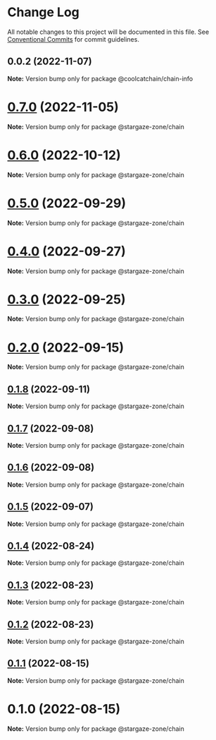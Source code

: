 # Change Log

All notable changes to this project will be documented in this file.
See [Conventional Commits](https://conventionalcommits.org) for commit guidelines.

## 0.0.2 (2022-11-07)

**Note:** Version bump only for package @coolcatchain/chain-info





# [0.7.0](https://github.com/cosmology-tech/stargazejs/compare/@stargaze-zone/chain@0.6.0...@stargaze-zone/chain@0.7.0) (2022-11-05)

**Note:** Version bump only for package @stargaze-zone/chain





# [0.6.0](https://github.com/cosmology-tech/stargazejs/compare/@stargaze-zone/chain@0.5.0...@stargaze-zone/chain@0.6.0) (2022-10-12)

**Note:** Version bump only for package @stargaze-zone/chain





# [0.5.0](https://github.com/cosmology-tech/stargazejs/compare/@stargaze-zone/chain@0.4.0...@stargaze-zone/chain@0.5.0) (2022-09-29)

**Note:** Version bump only for package @stargaze-zone/chain





# [0.4.0](https://github.com/cosmology-tech/stargazejs/compare/@stargaze-zone/chain@0.3.0...@stargaze-zone/chain@0.4.0) (2022-09-27)

**Note:** Version bump only for package @stargaze-zone/chain





# [0.3.0](https://github.com/cosmology-tech/stargazejs/compare/@stargaze-zone/chain@0.2.0...@stargaze-zone/chain@0.3.0) (2022-09-25)

**Note:** Version bump only for package @stargaze-zone/chain





# [0.2.0](https://github.com/cosmology-tech/stargazejs/compare/@stargaze-zone/chain@0.1.8...@stargaze-zone/chain@0.2.0) (2022-09-15)

**Note:** Version bump only for package @stargaze-zone/chain





## [0.1.8](https://github.com/cosmology-tech/stargazejs/compare/@stargaze-zone/chain@0.1.7...@stargaze-zone/chain@0.1.8) (2022-09-11)

**Note:** Version bump only for package @stargaze-zone/chain





## [0.1.7](https://github.com/cosmology-tech/stargazejs/compare/@stargaze-zone/chain@0.1.6...@stargaze-zone/chain@0.1.7) (2022-09-08)

**Note:** Version bump only for package @stargaze-zone/chain





## [0.1.6](https://github.com/cosmology-tech/stargazejs/compare/@stargaze-zone/chain@0.1.5...@stargaze-zone/chain@0.1.6) (2022-09-08)

**Note:** Version bump only for package @stargaze-zone/chain





## [0.1.5](https://github.com/cosmology-tech/stargazejs/compare/@stargaze-zone/chain@0.1.4...@stargaze-zone/chain@0.1.5) (2022-09-07)

**Note:** Version bump only for package @stargaze-zone/chain





## [0.1.4](https://github.com/cosmology-tech/stargazejs/compare/@stargaze-zone/chain@0.1.3...@stargaze-zone/chain@0.1.4) (2022-08-24)

**Note:** Version bump only for package @stargaze-zone/chain





## [0.1.3](https://github.com/cosmology-tech/stargazejs/compare/@stargaze-zone/chain@0.1.2...@stargaze-zone/chain@0.1.3) (2022-08-23)

**Note:** Version bump only for package @stargaze-zone/chain





## [0.1.2](https://github.com/cosmology-tech/stargazejs/compare/@stargaze-zone/chain@0.1.1...@stargaze-zone/chain@0.1.2) (2022-08-23)

**Note:** Version bump only for package @stargaze-zone/chain





## [0.1.1](https://github.com/cosmology-tech/stargazejs/compare/@stargaze-zone/chain@0.1.0...@stargaze-zone/chain@0.1.1) (2022-08-15)

**Note:** Version bump only for package @stargaze-zone/chain





# 0.1.0 (2022-08-15)

**Note:** Version bump only for package @stargaze-zone/chain
